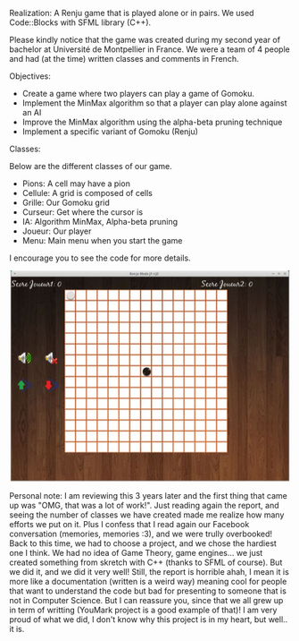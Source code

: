 Realization:  A Renju game that is played alone or in pairs. We used Code::Blocks with SFML library (C++).

Please kindly notice that the game was created during my second year of bachelor at Université de Montpellier in France. We were a team of 4 people and had (at the time) written classes and comments in French.

Objectives:

- Create a game where two players can play a game of Gomoku.
- Implement the MinMax algorithm so that a player can play alone against an AI
- Improve the MinMax algorithm using the alpha-beta pruning technique
- Implement a specific variant of Gomoku (Renju)

Classes:

Below are the different classes of our game.

- Pions: A cell may have a pion
- Cellule: A grid is composed of cells
- Grille: Our Gomoku grid
- Curseur: Get where the cursor is
- IA: Algorithm MinMax, Alpha-beta pruning
- Joueur: Our player
- Menu: Main menu when you start the game  

I encourage you to see the code for more details.

![alt text](grid.png)

Personal note: 
  I am reviewing this 3 years later and the first thing that came up was "OMG, that was a lot of work!". Just reading again the report, and seeing the number of classes we have created made me realize how many efforts we put on it. Plus I confess that I read again our Facebook conversation (memories, memories :3), and we were trully overbooked! Back to this time, we had to choose a project, and we chose the hardiest one I think. We had no idea of Game Theory, game engines... we just created something from skretch with C++ (thanks to SFML of course). But we did it, and we did it very well!
  Still, the report is horrible ahah, I mean it is more like a documentation (written is a weird way) meaning cool for people that want to understand the code but bad for presenting to someone that is not in Computer Science. But I can reassure you, since that we all grew up in term of writting (YouMark project is a good example of that)!
  I am very proud of what we did, I don't know why this project is in my heart, but well.. it is.
